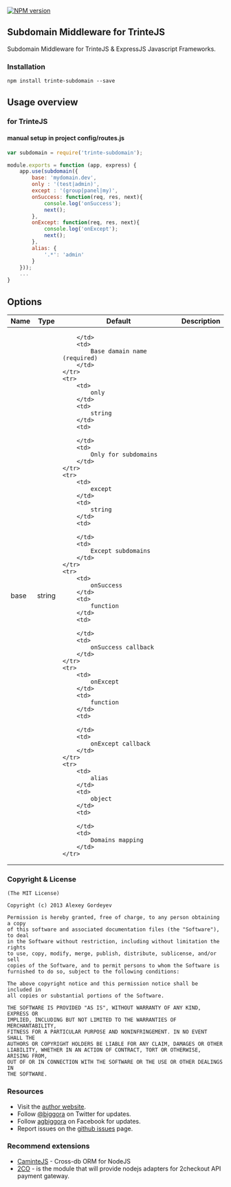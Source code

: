 [![NPM version](https://badge.fury.io/js/trinte-subdomain.png)](http://badge.fury.io/js/trinte-subdomain)
## Subdomain Middleware for TrinteJS

Subdomain Middleware for TrinteJS &amp; ExpressJS Javascript Frameworks.

### Installation

    npm install trinte-subdomain --save
    
## Usage overview

### for TrinteJS

#### manual setup in project config/routes.js

```js
var subdomain = require('trinte-subdomain');

module.exports = function (app, express) {
    app.use(subdomain({
        base: 'mydomain.dev',
        only : '(test|admin)',
        except : '(group|panel|my)',
        onSuccess: function(req, res, next){
            console.log('onSuccess');
            next();
        },
        onExcept: function(req, res, next){
            console.log('onExcept');
            next();
        },
        alias: {
            '.*': 'admin'
        }
    }));
    ...
}
```

Options
-----------------

<table style="width:100%">
    <thead>
        <tr>
            <th>
                Name
            </th>
            <th>
                Type
            </th>
            <th>
                Default
            </th>
            <th>
                Description
            </th>
        </tr>
    </thead>
    <tr>
        <td>
            base
        </td>
        <td>
            string
        </td>
        <td>
            
        </td>
        <td>
            Base damain name (required)
        </td>
    </tr>
    <tr>
        <td>
            only
        </td>
        <td>
            string
        </td>
        <td>
            
        </td>
        <td>
            Only for subdomains
        </td>
    </tr>
    <tr>
        <td>
            except
        </td>
        <td>
            string
        </td>
        <td>
            
        </td>
        <td>
            Except subdomains
        </td>
    </tr>
    <tr>
        <td>
            onSuccess
        </td>
        <td>
            function
        </td>
        <td>
            
        </td>
        <td>
            onSuccess callback
        </td>
    </tr>
    <tr>
        <td>
            onExcept
        </td>
        <td>
            function
        </td>
        <td>
           
        </td>
        <td>
            onExcept callback
        </td>
    </tr>    
    <tr>
        <td>
            alias
        </td>
        <td>
            object
        </td>
        <td>
           
        </td>
        <td>
            Domains mapping
        </td>
    </tr>     
</table>

### Copyright & License

    (The MIT License)

    Copyright (c) 2013 Alexey Gordeyev

    Permission is hereby granted, free of charge, to any person obtaining a copy
    of this software and associated documentation files (the "Software"), to deal
    in the Software without restriction, including without limitation the rights
    to use, copy, modify, merge, publish, distribute, sublicense, and/or sell
    copies of the Software, and to permit persons to whom the Software is
    furnished to do so, subject to the following conditions:

    The above copyright notice and this permission notice shall be included in
    all copies or substantial portions of the Software.

    THE SOFTWARE IS PROVIDED "AS IS", WITHOUT WARRANTY OF ANY KIND, EXPRESS OR
    IMPLIED, INCLUDING BUT NOT LIMITED TO THE WARRANTIES OF MERCHANTABILITY,
    FITNESS FOR A PARTICULAR PURPOSE AND NONINFRINGEMENT. IN NO EVENT SHALL THE
    AUTHORS OR COPYRIGHT HOLDERS BE LIABLE FOR ANY CLAIM, DAMAGES OR OTHER
    LIABILITY, WHETHER IN AN ACTION OF CONTRACT, TORT OR OTHERWISE, ARISING FROM,
    OUT OF OR IN CONNECTION WITH THE SOFTWARE OR THE USE OR OTHER DEALINGS IN
    THE SOFTWARE.

### Resources

- Visit the [author website](http://www.gordejev.lv).
- Follow [@biggora](https://twitter.com/#!/biggora) on Twitter for updates.
- Follow [agbiggora](https://www.facebook.com/agbiggora) on Facebook for updates.
- Report issues on the [github issues](https://github.com/biggora/trinte-subdomain/issues) page.

### Recommend extensions

- [CaminteJS](http://www.camintejs.com/) - Cross-db ORM for NodeJS
- [2CO](https://github.com/biggora/2co) - is the module that will provide nodejs adapters for 2checkout API payment gateway.
